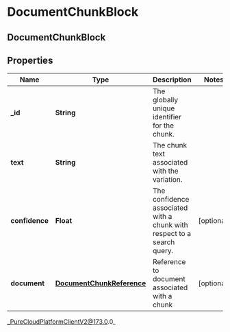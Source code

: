 # DocumentChunkBlock

## DocumentChunkBlock

## Properties

|Name | Type | Description | Notes|
|------------ | ------------- | ------------- | -------------|
| **_id** | **String** | The globally unique identifier for the chunk. | |
| **text** | **String** | The chunk text associated with the variation. | |
| **confidence** | **Float** | The confidence associated with a chunk with respect to a search query. | [optional] |
| **document** | [**DocumentChunkReference**](DocumentChunkReference) | Reference to document associated with a chunk | [optional] |



_PureCloudPlatformClientV2@173.0.0_
